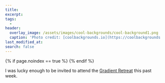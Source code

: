 ```yaml
---
title:
excerpt:
tags:
  - 
header:
  overlay_image: /assets/images/cool-backgrounds/cool-background1.png
  caption: 'Photo credit: [coolbackgrounds.io](https://coolbackgrounds.io/)'
last_modified_at:
search: false
---
```


{% if page.noindex == true %}
  <meta name="robots" content="noindex">
{% endif %}

I was lucky enough to be invited to attend the [Gradient
Retreat](https://gradientretreat.com/) this past week.
